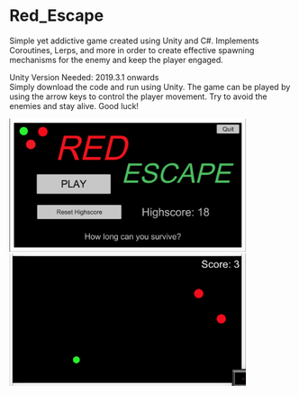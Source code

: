 # Red_Escape
Simple yet addictive game created using Unity and C#. Implements Coroutines, Lerps, and more in order to create effective spawning mechanisms for the enemy and keep the player engaged. 

<div>
Unity Version Needed: 2019.3.1 onwards
 
<div>
Simply download the code and run using Unity. The game can be played by using the arrow keys to control the player movement. Try to avoid the enemies and stay alive. Good luck!

<div> 
<p float="left">
  <img src="/Img1.png" width="420 " />
  <img src="/Img2.png" width="420" /> 
</p>

